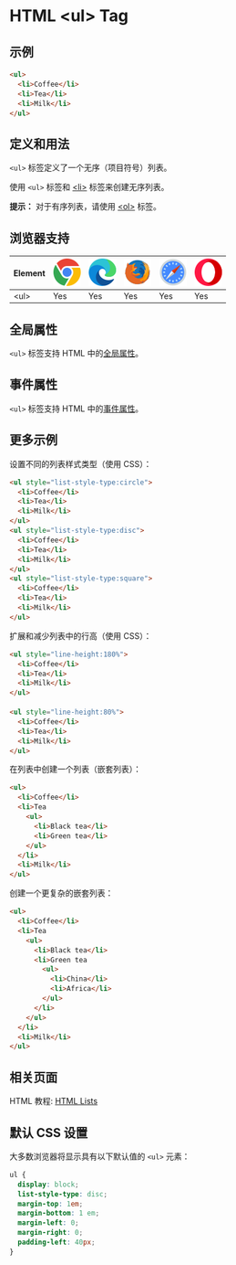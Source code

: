 HTML \<ul> Tag
===

## 示例

```html idoc:preview:iframe
<ul>
  <li>Coffee</li>
  <li>Tea</li>
  <li>Milk</li>
</ul>
```

## 定义和用法

`<ul>` 标签定义了一个无序（项目符号）列表。

使用 `<ul>` 标签和 [\<li>](./li.md) 标签来创建无序列表。

**提示：** 对于有序列表，请使用 [\<ol>](./ol.md) 标签。

## 浏览器支持

| Element | ![chrome][1] | ![edge][2] | ![firefox][3] | ![safari][4] | ![opera][5] |
| ------- | --- | --- | --- | --- | --- |
| \<ul>   | Yes | Yes | Yes | Yes | Yes |

## 全局属性

`<ul>` 标签支持 HTML 中的[全局属性](../reference/standardattribules.md)。

## 事件属性

`<ul>` 标签支持 HTML 中的[事件属性](../reference/eventattributes.md)。

## 更多示例

设置不同的列表样式类型（使用 CSS）：

```html idoc:preview:iframe
<ul style="list-style-type:circle">
  <li>Coffee</li>
  <li>Tea</li>
  <li>Milk</li>
</ul>
<ul style="list-style-type:disc">
  <li>Coffee</li>
  <li>Tea</li>
  <li>Milk</li>
</ul>
<ul style="list-style-type:square">
  <li>Coffee</li>
  <li>Tea</li>
  <li>Milk</li>
</ul>
```

扩展和减少列表中的行高（使用 CSS）：

```html idoc:preview:iframe
<ul style="line-height:180%">
  <li>Coffee</li>
  <li>Tea</li>
  <li>Milk</li>
</ul>

<ul style="line-height:80%">
  <li>Coffee</li>
  <li>Tea</li>
  <li>Milk</li>
</ul>
```

在列表中创建一个列表（嵌套列表）：


```html idoc:preview:iframe
<ul>
  <li>Coffee</li>
  <li>Tea
    <ul>
      <li>Black tea</li>
      <li>Green tea</li>
    </ul>
  </li>
  <li>Milk</li>
</ul>
```

创建一个更复杂的嵌套列表：


```html idoc:preview:iframe
<ul>
  <li>Coffee</li>
  <li>Tea
    <ul>
      <li>Black tea</li>
      <li>Green tea
        <ul>
          <li>China</li>
          <li>Africa</li>
        </ul>
      </li>
    </ul>
  </li>
  <li>Milk</li>
</ul>
```

## 相关页面

HTML 教程: [HTML Lists](../tutorial/lists.md)

## 默认 CSS 设置

大多数浏览器将显示具有以下默认值的 `<ul>` 元素：

```css
ul {
  display: block;
  list-style-type: disc;
  margin-top: 1em;
  margin-bottom: 1 em;
  margin-left: 0;
  margin-right: 0;
  padding-left: 40px;
}
```

[1]: ../assets/chrome.svg
[2]: ../assets/edge.svg
[3]: ../assets/firefox.svg
[4]: ../assets/safari.svg
[5]: ../assets/opera.svg